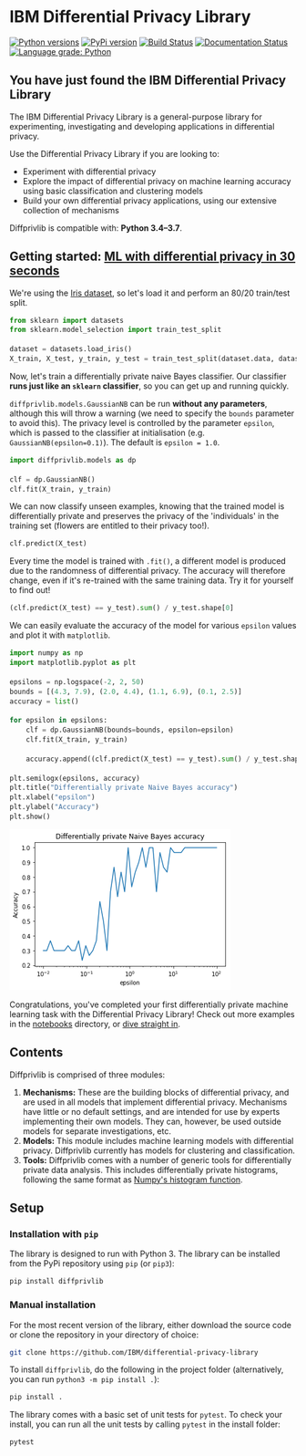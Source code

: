 # IBM Differential Privacy Library

[![Python versions](https://img.shields.io/pypi/pyversions/diffprivlib.svg)](https://pypi.org/project/diffprivlib/) [![PyPi version](https://img.shields.io/pypi/v/diffprivlib.svg)](https://pypi.org/project/diffprivlib/) [![Build Status](https://travis-ci.org/IBM/differential-privacy-library.svg?branch=master)](https://travis-ci.org/IBM/differential-privacy-library) [![Documentation Status](https://readthedocs.org/projects/diffprivlib/badge/?version=latest)](https://diffprivlib.readthedocs.io/en/latest/?badge=latest) [![Language grade: Python](https://img.shields.io/lgtm/grade/python/g/IBM/differential-privacy-library.svg?logo=lgtm&logoWidth=18)](https://lgtm.com/projects/g/IBM/differential-privacy-library/context:python)

## You have just found the IBM Differential Privacy Library

The IBM Differential Privacy Library is a general-purpose library for experimenting, investigating and developing applications in differential privacy.

Use the Differential Privacy Library if you are looking to:

- Experiment with differential privacy
- Explore the impact of differential privacy on machine learning accuracy using basic classification and clustering models 
- Build your own differential privacy applications, using our extensive collection of mechanisms

Diffprivlib is compatible with: __Python 3.4–3.7__.

## Getting started: [ML with differential privacy in 30 seconds](https://github.com/IBM/differential-privacy-library/blob/master/notebooks/30seconds.ipynb)
We're using the [Iris dataset](https://archive.ics.uci.edu/ml/datasets/iris), so let's load it and perform an 80/20 train/test split.

```python
from sklearn import datasets
from sklearn.model_selection import train_test_split

dataset = datasets.load_iris()
X_train, X_test, y_train, y_test = train_test_split(dataset.data, dataset.target, test_size=0.2)
```

Now, let's train a differentially private naive Bayes classifier. Our classifier __runs just like an `sklearn` classifier__, so you can get up and running quickly.

`diffprivlib.models.GaussianNB` can be run __without any parameters__, although this will throw a warning (we need to specify the `bounds` parameter to avoid this). The privacy level is controlled by the parameter `epsilon`, which is passed to the classifier at initialisation (e.g. `GaussianNB(epsilon=0.1)`). The default is `epsilon = 1.0`.

```python
import diffprivlib.models as dp

clf = dp.GaussianNB()
clf.fit(X_train, y_train)
```

We can now classify unseen examples, knowing that the trained model is differentially private and preserves the privacy of the 'individuals' in the training set (flowers are entitled to their privacy too!).

```python
clf.predict(X_test)
```

Every time the model is trained with `.fit()`, a different model is produced due to the randomness of differential privacy. The accuracy will therefore change, even if it's re-trained with the same training data. Try it for yourself to find out!

```python
(clf.predict(X_test) == y_test).sum() / y_test.shape[0]
```

We can easily evaluate the accuracy of the model for various `epsilon` values and plot it with `matplotlib`.

```python
import numpy as np
import matplotlib.pyplot as plt

epsilons = np.logspace(-2, 2, 50)
bounds = [(4.3, 7.9), (2.0, 4.4), (1.1, 6.9), (0.1, 2.5)]
accuracy = list()

for epsilon in epsilons:
    clf = dp.GaussianNB(bounds=bounds, epsilon=epsilon)
    clf.fit(X_train, y_train)
    
    accuracy.append((clf.predict(X_test) == y_test).sum() / y_test.shape[0])

plt.semilogx(epsilons, accuracy)
plt.title("Differentially private Naive Bayes accuracy")
plt.xlabel("epsilon")
plt.ylabel("Accuracy")
plt.show()
```

![Differentially private naive Bayes](https://github.com/IBM/differential-privacy-library/raw/master/notebooks/30seconds.png)

Congratulations, you've completed your first differentially private machine learning task with the Differential Privacy Library!  Check out more examples in the [notebooks](https://github.com/IBM/differential-privacy-library/blob/master/notebooks/) directory, or [dive straight in](https://github.com/IBM/differential-privacy-library/blob/master/diffprivlib/).

## Contents

Diffprivlib is comprised of three modules:
1. __Mechanisms:__ These are the building blocks of differential privacy, and are used in all models that implement differential privacy. Mechanisms have little or no default settings, and are intended for use by experts implementing their own models. They can, however, be used outside models for separate investigations, etc.
1. __Models:__ This module includes machine learning models with differential privacy. Diffprivlib currently has models for clustering and classification.
1. __Tools:__ Diffprivlib comes with a number of generic tools for differentially private data analysis. This includes differentially private histograms, following the same format as [Numpy's histogram function](https://docs.scipy.org/doc/numpy/reference/generated/numpy.histogram.html).


## Setup

### Installation with `pip`

The library is designed to run with Python 3.
The library can be installed from the PyPi repository using `pip` (or `pip3`):

```bash
pip install diffprivlib
```

### Manual installation

For the most recent version of the library, either download the source code or clone the repository in your directory of choice:

```bash
git clone https://github.com/IBM/differential-privacy-library
```

To install `diffprivlib`, do the following in the project folder (alternatively, you can run `python3 -m pip install .`):
```bash
pip install .
```

The library comes with a basic set of unit tests for `pytest`. To check your install, you can run all the unit tests by calling `pytest` in the install folder:

```bash
pytest
```
